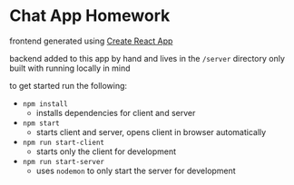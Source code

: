 # Chat App Homework

frontend generated using [Create React App](https://github.com/facebook/create-react-app)

backend added to this app by hand and lives in the `/server` directory
only built with running locally in mind

to get started run the following:
* `npm install`
  * installs dependencies for client and server
* `npm start`
  * starts client and server, opens client in browser automatically
* `npm run start-client`
  * starts only the client for development
* `npm run start-server`
  * uses `nodemon` to only start the server for development
